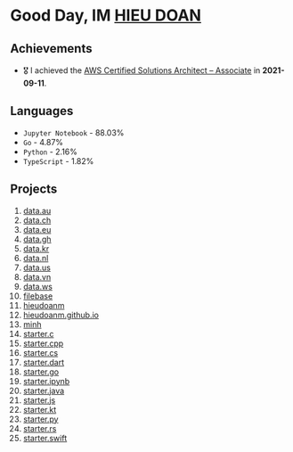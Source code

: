 # Good Day, IM [HIEU DOAN](https://hieudoanm.github.io)

## Achievements

- 🎖️ I achieved the [AWS Certified Solutions Architect – Associate](https://www.credly.com/badges/a427ccdc-fc44-4874-a422-21d772e0e4b3?source=linked_in_profile) in **2021-09-11**.

## Languages

- `Jupyter Notebook` - 88.03%
- `Go` - 4.87%
- `Python` - 2.16%
- `TypeScript` - 1.82%

## Projects

1. [data.au](https://github.com/hieudoanm/data.au)
2. [data.ch](https://github.com/hieudoanm/data.ch)
3. [data.eu](https://github.com/hieudoanm/data.eu)
4. [data.gh](https://github.com/hieudoanm/data.gh)
5. [data.kr](https://github.com/hieudoanm/data.kr)
6. [data.nl](https://github.com/hieudoanm/data.nl)
7. [data.us](https://github.com/hieudoanm/data.us)
8. [data.vn](https://github.com/hieudoanm/data.vn)
9. [data.ws](https://github.com/hieudoanm/data.ws)
10. [filebase](https://github.com/hieudoanm/filebase)
11. [hieudoanm](https://github.com/hieudoanm/hieudoanm)
12. [hieudoanm.github.io](https://github.com/hieudoanm/hieudoanm.github.io)
13. [minh](https://github.com/hieudoanm/minh)
14. [starter.c](https://github.com/hieudoanm/starter.c)
15. [starter.cpp](https://github.com/hieudoanm/starter.cpp)
16. [starter.cs](https://github.com/hieudoanm/starter.cs)
17. [starter.dart](https://github.com/hieudoanm/starter.dart)
18. [starter.go](https://github.com/hieudoanm/starter.go)
19. [starter.ipynb](https://github.com/hieudoanm/starter.ipynb)
20. [starter.java](https://github.com/hieudoanm/starter.java)
21. [starter.js](https://github.com/hieudoanm/starter.js)
22. [starter.kt](https://github.com/hieudoanm/starter.kt)
23. [starter.py](https://github.com/hieudoanm/starter.py)
24. [starter.rs](https://github.com/hieudoanm/starter.rs)
25. [starter.swift](https://github.com/hieudoanm/starter.swift)
